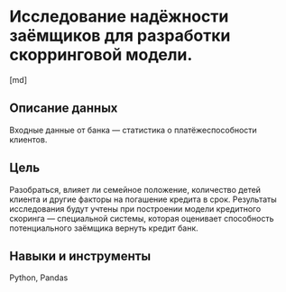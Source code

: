 # Исследование надёжности заёмщиков для разработки скорринговой модели.

[md]

## Описание данных

Входные данные от банка — статистика о платёжеспособности клиентов.

## Цель 

Разобраться, влияет ли семейное положение, количество детей клиента и другие факторы на погашение кредита в срок. Результаты исследования будут учтены при построении модели кредитного скоринга — специальной системы, которая оценивает способность потенциального заёмщика вернуть кредит банк.

## Навыки и инструменты

Python,
Pandas
